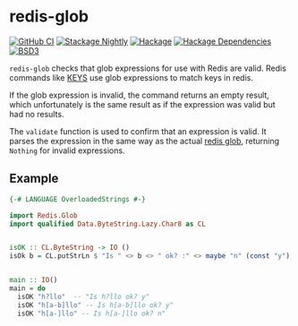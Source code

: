 # redis-glob

[![GitHub CI](https://github.com/adetokunbo/redis-glob/actions/workflows/ci.yml/badge.svg)](https://github.com/adetokunbo/redis-glob/actions)
[![Stackage Nightly](http://stackage.org/package/redis-glob/badge/nightly)](http://stackage.org/nightly/package/redis-glob)
[![Hackage][hackage-badge]][hackage]
[![Hackage Dependencies][hackage-deps-badge]][hackage-deps]
[![BSD3](https://img.shields.io/badge/license-BSD3-green.svg?dummy)](https://github.com/adetokunbo/redis-glob/blob/master/LICENSE)

`redis-glob` checks that glob expressions for use with Redis are valid.
Redis commands like [KEYS] use glob expressions to match keys in redis.

If the glob expression is invalid, the command returns an empty result, which
unfortunately is the same result as if the expression was valid but had no
results.

The `validate` function is used to confirm that an expression is valid. It
parses the expression in the same way as the actual [redis glob], returning
`Nothing` for invalid expressions.

## Example

```haskell
{-# LANGUAGE OverloadedStrings #-}

import Redis.Glob
import qualified Data.ByteString.Lazy.Char8 as CL


isOK :: CL.ByteString -> IO ()
isOk b = CL.putStrLn $ "Is " <> b <> " ok? :" <> maybe "n" (const "y") (validate b)


main :: IO()
main = do
  isOK "h?llo"  -- "Is h?llo ok? y"
  isOK "h[a-b]llo" -- Is h[a-b]llo ok? y"
  isOK "h[a-]llo" -- Is h[a-]llo ok? n"
```

[1]: https://hackage.haskell.org/package/wai
[hackage-deps-badge]: <https://img.shields.io/hackage-deps/v/redis-glob.svg>
[hackage-deps]:       <http://packdeps.haskellers.com/feed?needle=redis-glob>
[hackage-badge]:      <https://img.shields.io/hackage/v/redis-glob.svg>
[hackage]:            <https://hackage.haskell.org/package/redis-glob>
[KEYS]:               <https://redis.io/commands/keys>
[redis glob]:         <https://github.com/redis/redis/blob/203b12e41ff7981f0fae5b23819f072d61594813/src/util.c#L54>
